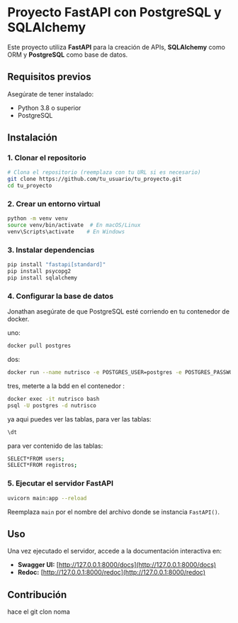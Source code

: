 # Proyecto FastAPI con PostgreSQL y SQLAlchemy

Este proyecto utiliza **FastAPI** para la creación de APIs, **SQLAlchemy** como ORM y **PostgreSQL** como base de datos.

## Requisitos previos

Asegúrate de tener instalado:
- Python 3.8 o superior
- PostgreSQL

## Instalación

### 1. Clonar el repositorio
```sh
# Clona el repositorio (reemplaza con tu URL si es necesario)
git clone https://github.com/tu_usuario/tu_proyecto.git
cd tu_proyecto
```

### 2. Crear un entorno virtual
```sh
python -m venv venv
source venv/bin/activate  # En macOS/Linux
venv\Scripts\activate    # En Windows
```

### 3. Instalar dependencias
```sh
pip install "fastapi[standard]"
pip install psycopg2
pip install sqlalchemy
```

### 4. Configurar la base de datos
Jonathan asegúrate de que PostgreSQL esté corriendo en tu contenedor de docker.

uno:
```sh
docker pull postgres
```

dos:
```sh
docker run --name nutrisco -e POSTGRES_USER=postgres -e POSTGRES_PASSWORD=postgres -e POSTGRES_DB=nutrisco -p 5432:5432 -d postgres
```
tres, meterte a la bdd en el contenedor :
```sh
docker exec -it nutrisco bash
psql -U postgres -d nutrisco
```
ya aqui puedes ver las tablas, para ver las tablas:
```sh
\dt
```

para ver contenido de las tablas:
```sh
SELECT*FROM users;
SELECT*FROM registros;
```

### 5. Ejecutar el servidor FastAPI
```sh
uvicorn main:app --reload
```

Reemplaza `main` por el nombre del archivo donde se instancia `FastAPI()`.

## Uso
Una vez ejecutado el servidor, accede a la documentación interactiva en:

- **Swagger UI:** [http://127.0.0.1:8000/docs](http://127.0.0.1:8000/docs)
- **Redoc:** [http://127.0.0.1:8000/redoc](http://127.0.0.1:8000/redoc)

## Contribución
hace el git clon noma

